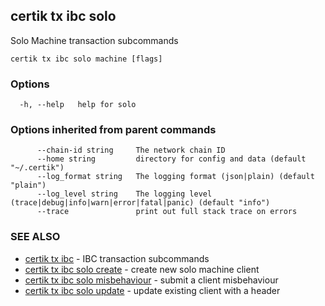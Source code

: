 ## certik tx ibc solo

Solo Machine transaction subcommands

```
certik tx ibc solo machine [flags]
```

### Options

```
  -h, --help   help for solo
```

### Options inherited from parent commands

```
      --chain-id string     The network chain ID
      --home string         directory for config and data (default "~/.certik")
      --log_format string   The logging format (json|plain) (default "plain")
      --log_level string    The logging level (trace|debug|info|warn|error|fatal|panic) (default "info")
      --trace               print out full stack trace on errors
```

### SEE ALSO

* [certik tx ibc](certik_tx_ibc.md)	 - IBC transaction subcommands
* [certik tx ibc solo create](certik_tx_ibc_solo_create.md)	 - create new solo machine client
* [certik tx ibc solo misbehaviour](certik_tx_ibc_solo_misbehaviour.md)	 - submit a client misbehaviour
* [certik tx ibc solo update](certik_tx_ibc_solo_update.md)	 - update existing client with a header


